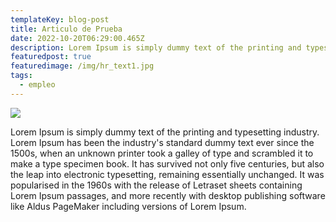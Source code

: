 ```yaml
---
templateKey: blog-post
title: Articulo de Prueba
date: 2022-10-20T06:29:00.465Z
description: Lorem Ipsum is simply dummy text of the printing and typesetting industry.
featuredpost: true
featuredimage: /img/hr_text1.jpg
tags:
  - empleo
---
```

![](/img/hr_text1.jpg)

Lorem Ipsum is simply dummy text of the printing and typesetting industry. Lorem Ipsum has been the industry's standard dummy text ever since the 1500s, when an unknown printer took a galley of type and scrambled it to make a type specimen book. It has survived not only five centuries, but also the leap into electronic typesetting, remaining essentially unchanged. It was popularised in the 1960s with the release of Letraset sheets containing Lorem Ipsum passages, and more recently with desktop publishing software like Aldus PageMaker including versions of Lorem Ipsum.